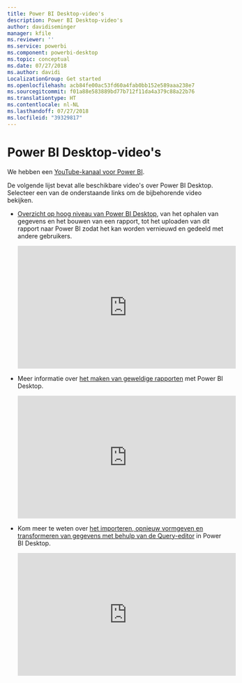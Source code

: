 ```yaml
---
title: Power BI Desktop-video's
description: Power BI Desktop-video's
author: davidiseminger
manager: kfile
ms.reviewer: ''
ms.service: powerbi
ms.component: powerbi-desktop
ms.topic: conceptual
ms.date: 07/27/2018
ms.author: davidi
LocalizationGroup: Get started
ms.openlocfilehash: acb84fe00ac53fd60a4fab0bb152e589aaa238e7
ms.sourcegitcommit: f01a88e583889bd77b712f11da4a379c88a22b76
ms.translationtype: HT
ms.contentlocale: nl-NL
ms.lasthandoff: 07/27/2018
ms.locfileid: "39329817"
---
```

# <a name="power-bi-desktop-videos"></a>Power BI Desktop-video's
We hebben een [YouTube-kanaal voor Power BI](http://www.youtube.com/playlist?list=PL1N57mwBHtN2q1WbU5O29rrn_A0lkVv9p).

De volgende lijst bevat alle beschikbare video's over Power BI Desktop. Selecteer een van de onderstaande links om de bijbehorende video bekijken.

- [Overzicht op hoog niveau van Power BI Desktop](https://www.youtube.com/watch?v=Qgam9M8I0xA), van het ophalen van gegevens en het bouwen van een rapport, tot het uploaden van dit rapport naar Power BI zodat het kan worden vernieuwd en gedeeld met andere gebruikers.  
  
  <iframe width="500" height="281" src="https://www.youtube.com/embed/Qgam9M8I0xA" frameborder="0" allowfullscreen></iframe> 
  
- Meer informatie over [het maken van geweldige rapporten](https://www.youtube.com/watch?v=ByIUx-HmQbw) met Power BI Desktop.
  
  <iframe width="500" height="281" src="https://www.youtube.com/embed/IMAsitQ2cAc" frameborder="0" allowfullscreen></iframe>  
  
- Kom meer te weten over [ het importeren, opnieuw vormgeven en transformeren van gegevens met behulp van de Query-editor](https://www.youtube.com/watch?v=ByIUx-HmQbw) in Power BI Desktop.
  
  <iframe width="500" height="281" src="https://www.youtube.com/embed/ByIUx-HmQbw" frameborder="0" allowfullscreen></iframe>

